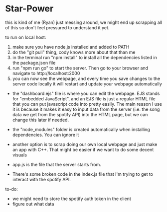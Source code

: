 # Star-Power

this is kind of me (Ryan) just messing around, we might end up scrapping all of this so don't feel pressured to understand it yet.


to run on local host:

1. make sure you have node.js installed and added to PATH
2. do the "git pull" thing, cody knows more about that than me
3. in the terminal run "npm install" to install all the dependencies listed in the package.json file
4. run "npm run go" to start the server. Then go to your browser and navigate to http://localhost:2000
5. you can now see the webpage, and every time you save changes to the server code locally it will restart and update your webpage automatically

- the "dashboard.ejs" file is where you can edit the webpage. EJS stands for "embedded JavaScript", and an EJS file is just a regular HTML file that you can put javascript code into pretty easily. The main reason I use it is because it makes it easy to input data from the server (i.e. the song data we get from the spotify API) into the HTML page, but we can change this later if needed.

- the "node_modules" folder is created automatically when installing dependencies. You can ignore it

- another option is to scrap doing our own local webpage and just make an app with C++. That might be easier if we want to do some decent visuals

- app.js is the file that the server starts from. 

- There's some broken code in the index.js file that I'm trying to get to interact with the spotify API.

to-do:
- we might need to store the spotify auth token in the client
- figure out what data 
